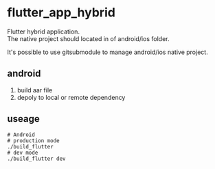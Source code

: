 # flutter_app_hybrid

Flutter hybrid application.  
The native project should located in of android/ios folder. 

It's possible to use gitsubmodule to manage android/ios native project.

## android
1. build aar file
2. depoly to local or remote dependency

## useage
```
# Android
# production mode
./build_flutter
# dev mode
./build_flutter dev
```
